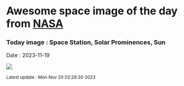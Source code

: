 
# Awesome space image of the day from [NASA](https://api.nasa.gov/)

### Today image : Space Station, Solar Prominences, Sun
Date : 2023-11-19

![](https://apod.nasa.gov/apod/image/2311/IssSun_Ergun_960.jpg)

<small>Latest update : Mon Nov 20 02:26:30 2023</small>
        
